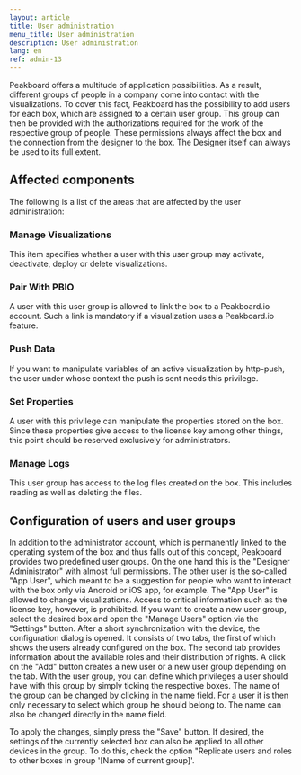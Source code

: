 ```yaml
---
layout: article
title: User administration
menu_title: User administration
description: User administration
lang: en
ref: admin-13
---
```


Peakboard offers a multitude of application possibilities. As a result, different groups of people in a company come into contact with the visualizations. To cover this fact, Peakboard has the possibility to add users for each box, which are assigned to a certain user group. This group can then be provided with the authorizations required for the work of the respective group of people.
These permissions always affect the box and the connection from the designer to the box. The Designer itself can always be used to its full extent.

## Affected components

The following is a list of the areas that are affected by the user administration:

### Manage Visualizations
This item specifies whether a user with this user group may activate, deactivate, deploy or delete visualizations.

### Pair With PBIO
A user with this user group is allowed to link the box to a Peakboard.io account. Such a link is mandatory if a visualization uses a Peakboard.io feature.

### Push Data
If you want to manipulate variables of an active visualization by http-push, the user under whose context the push is sent needs this privilege.

### Set Properties
A user with this privilege can manipulate the properties stored on the box. Since these properties give access to the license key among other things, this point should be reserved exclusively for administrators.

### Manage Logs
This user group has access to the log files created on the box. This includes reading as well as deleting the files.

## Configuration of users and user groups

In addition to the administrator account, which is permanently linked to the operating system of the box and thus falls out of this concept, Peakboard provides two predefined user groups. On the one hand this is the "Designer Administrator" with almost full permissions. The other user is the so-called "App User", which meant to be a suggestion for people who want to interact with the box only via Android or iOS app, for example. The "App User" is allowed to change visualizations. Access to critical information such as the license key, however, is prohibited.
If you want to create a new user group, select the desired box and open the "Manage Users" option via the "Settings" button. After a short synchronization with the device, the configuration dialog is opened. It consists of two tabs, the first of which shows the users already configured on the box. The second tab provides information about the available roles and their distribution of rights.
A click on the "Add" button creates a new user or a new user group depending on the tab. With the user group, you can define which privileges a user should have with this group by simply ticking the respective boxes. The name of the group can be changed by clicking in the name field. For a user it is then only necessary to select which group he should belong to. The name can also be changed directly in the name field.

To apply the changes, simply press the "Save" button. If desired, the settings of the currently selected box can also be applied to all other devices in the group. To do this, check the option "Replicate users and roles to other boxes in group '[Name of current group]'.